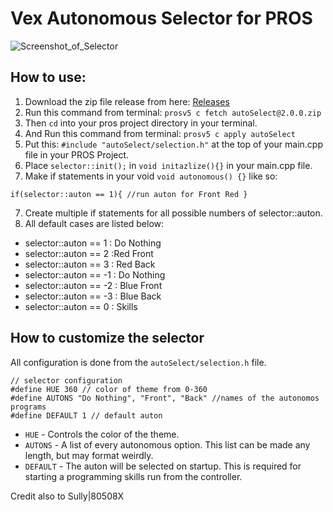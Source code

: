 # Vex Autonomous Selector for PROS
![Screenshot_of_Selector](https://user-images.githubusercontent.com/22580992/67626102-d9e1d080-f814-11e9-84cd-63a44e6a35af.png)

## How to use:
1. Download the zip file release from here: [Releases](https://github.com/kunwarsahni01/Vex-Autonomous-Selector/releases)
2. Run this command from terminal: `prosv5 c fetch autoSelect@2.0.0.zip`
3. Then `cd` into your pros project directory in your terminal.
4. And Run this command from terminal: `prosv5 c apply autoSelect`
4. Put this: `#include "autoSelect/selection.h"` at the top of your main.cpp file in your PROS Project.
5. Place `selector::init();` in `void initazlize(){}` in your main.cpp file.
6. Make if statements in your void `void autonomous() {}` like so:

  `if(selector::auton == 1){ //run auton for Front Red }`

7. Create multiple if statements for all possible numbers of selector::auton.
8. All default cases are listed below:

* selector::auton == 1 : Do Nothing
* selector::auton == 2 :Red Front
* selector::auton == 3 : Red Back
* selector::auton == -1 : Do Nothing
* selector::auton == -2 : Blue Front
* selector::auton == -3 : Blue Back
* selector::auton == 0 : Skills

## How to customize the selector
All configuration is done from the `autoSelect/selection.h` file.
```
// selector configuration
#define HUE 360 // color of theme from 0-360
#define AUTONS "Do Nothing", "Front", "Back" //names of the autonomos programs
#define DEFAULT 1 // default auton
```
* `HUE` - Controls the color of the theme.
* `AUTONS` - A list of every autonomous option. This list can be made any length, but may format weirdly.
* `DEFAULT` - The auton will be selected on startup. This is required for starting a programming skills run from the controller.

Credit also to Sully|80508X
